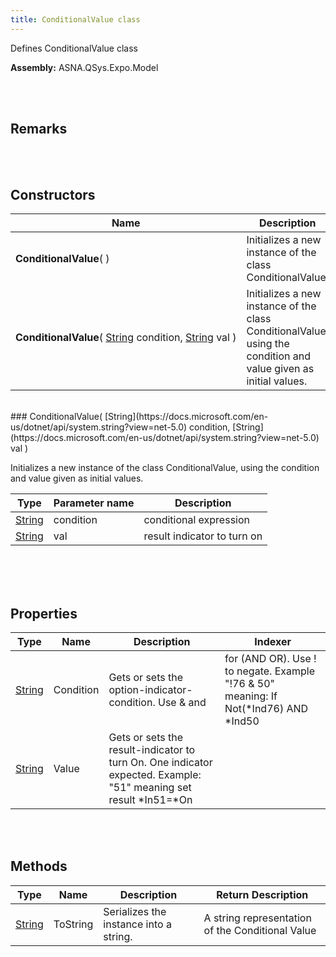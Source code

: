 ```yaml
---
title: ConditionalValue class
---
```


<style>
tr td:first-child {
    white-space: nowrap;
}
</style>

Defines ConditionalValue class

**Assembly:** ASNA.QSys.Expo.Model

<br>
<br>

## Remarks

<br>
<br>

## Constructors

| Name |  Description 
| --- | --- 
| **ConditionalValue**(  ) | Initializes a new instance of the class ConditionalValue
| **ConditionalValue**( [String](https://docs.microsoft.com/en-us/dotnet/api/system.string?view=net-5.0) condition, [String](https://docs.microsoft.com/en-us/dotnet/api/system.string?view=net-5.0) val ) | Initializes a new instance of the class ConditionalValue, using the condition and value given as initial values.

<br>
### ConditionalValue( [String](https://docs.microsoft.com/en-us/dotnet/api/system.string?view=net-5.0) condition, [String](https://docs.microsoft.com/en-us/dotnet/api/system.string?view=net-5.0) val )

Initializes a new instance of the class ConditionalValue, using the condition and value given as initial values.

| Type | Parameter name | Description
| --- | --- | ---
| [String](https://docs.microsoft.com/en-us/dotnet/api/system.string?view=net-5.0) | condition | conditional expression 
| [String](https://docs.microsoft.com/en-us/dotnet/api/system.string?view=net-5.0) | val | result indicator to turn on 

<br>

<br>
<br>

## Properties

| Type | Name | Description | Indexer
| --- | --- | --- | --- 
| [String](https://docs.microsoft.com/en-us/dotnet/api/system.string?view=net-5.0) | Condition | Gets or sets the option-indicator-condition. Use & and | for (AND OR). Use ! to negate. Example "!76 & 50" meaning: If Not(*Ind76) AND *Ind50 | 
| [String](https://docs.microsoft.com/en-us/dotnet/api/system.string?view=net-5.0) | Value | Gets or sets the result-indicator to turn On. One indicator expected. Example: "51" meaning set result *In51=*On | 

<br>
<br>

## Methods

| Type | Name | Description | Return Description 
| --- | --- | --- | --- 
| [String](https://docs.microsoft.com/en-us/dotnet/api/system.string?view=net-5.0) | ToString | Serializes the instance into a string. | A string representation of the Conditional Value

<br>
<br>

